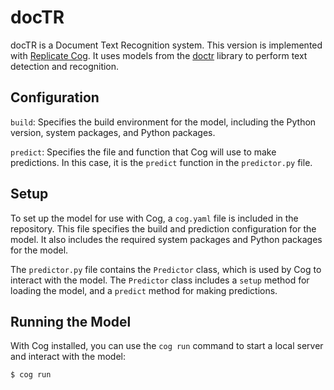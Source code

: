 # docTR

docTR is a Document Text Recognition system. This version is implemented with [Replicate Cog](https://github.com/replicate/cog). It uses models from the [doctr](https://github.com/mindee/doctr) library to perform text detection and recognition.

## Configuration

`build`: Specifies the build environment for the model, including the Python version, system packages, and Python packages.

`predict`: Specifies the file and function that Cog will use to make predictions. In this case, it is the `predict` function in the `predictor.py` file.

## Setup

To set up the model for use with Cog, a `cog.yaml` file is included in the repository. This file specifies the build and prediction configuration for the model. It also includes the required system packages and Python packages for the model.

The `predictor.py` file contains the `Predictor` class, which is used by Cog to interact with the model. The `Predictor` class includes a `setup` method for loading the model, and a `predict` method for making predictions.

## Running the Model

With Cog installed, you can use the `cog run` command to start a local server and interact with the model:

```shell
$ cog run